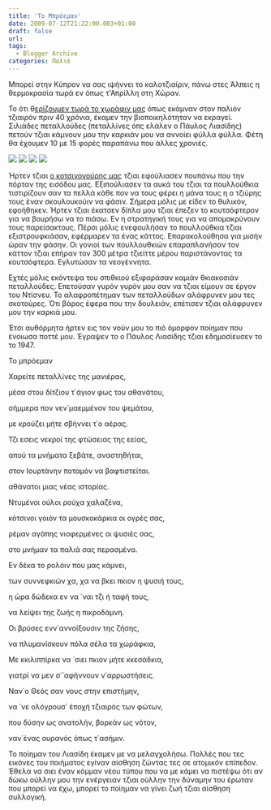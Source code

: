 ```yaml
---
title: 'To Μπρόεμαν'
date: 2009-07-12T21:22:00.003+01:00
draft: false
url: 
tags:
  - Blogger Archive
categories: Παλιά
---
```


Μπορεί στην Κύπρον να σας ιψήννει το καλοτζιαίριν, πάνω στες Άλπεις η θερμοκρασία τωρά εν όπως τ'Απρίλλη στη Χώραν.

  

Το ότι θ[ερίζουμεν τωρά το χωράφιν μας](http://acerasanthropophorum.blogspot.com/2008/06/blog-post_20.html) όπως εκάμναν στον παλιόν τζιαιρόν πριν 40 χρόνια, έκαμεν την βιοποικηλότηταν να εκραγεί. Σιλιάδες πεταλλούδες (πεταλλίνες όπς ελάλεν ο Πάυλος Λιασίδης) πετούν τζιαι κάμνουν μου την καρκιάν μου να αννοίει φύλλα φύλλα. Φέτη θα έχουμεν 10 με 15 φορές παραπάνω που άλλες χρονιές.

  

 [![](https://blogger.googleusercontent.com/img/b/R29vZ2xl/AVvXsEgLkFNDrW5blx7PY7nfAD5yusib1uhmu_riVD_rF9cglbw8sFRPKo8BZC4I5o0OyZSphmV3PrjJffyl64ZM2lLkLYYq0xC8CbF0m37XzaA9eG2yVjs49CYxxRuAYuNeaB7Vh7lkzJbEHMw/s400/DSCN3711.JPG)](https://blogger.googleusercontent.com/img/b/R29vZ2xl/AVvXsEgLkFNDrW5blx7PY7nfAD5yusib1uhmu_riVD_rF9cglbw8sFRPKo8BZC4I5o0OyZSphmV3PrjJffyl64ZM2lLkLYYq0xC8CbF0m37XzaA9eG2yVjs49CYxxRuAYuNeaB7Vh7lkzJbEHMw/s1600-h/DSCN3711.JPG) [![](https://blogger.googleusercontent.com/img/b/R29vZ2xl/AVvXsEhbZJVaEOnXHNrzvlXH-tpzSshAhodFGKSrUHvTpntUUw-za08jVMAH876KjZ-eFGobLDIi-MSOPuggB0PwFt0_wDA0GX3I9bJKpgHcw_9hUjW_lh4XWx6lMLmV-YLthaSlIlYo2VvsDxE/s400/DSCN3712.JPG)](https://blogger.googleusercontent.com/img/b/R29vZ2xl/AVvXsEhbZJVaEOnXHNrzvlXH-tpzSshAhodFGKSrUHvTpntUUw-za08jVMAH876KjZ-eFGobLDIi-MSOPuggB0PwFt0_wDA0GX3I9bJKpgHcw_9hUjW_lh4XWx6lMLmV-YLthaSlIlYo2VvsDxE/s1600-h/DSCN3712.JPG) [![](https://blogger.googleusercontent.com/img/b/R29vZ2xl/AVvXsEgdtS48wwJSLb4XxVrjcYl2lIdPh1mgsEougcpyysbnPdtmAo2tJhvN4iOLWlhsBESc2zMWg5pbyqdaNKYtYjU65IjU12EpkN5-Wtrt-EWy_uDx9FAzJg-k3cLHkxOVBIEvmTJUIDEZ8t0/s400/DSCN3685.JPG)](https://blogger.googleusercontent.com/img/b/R29vZ2xl/AVvXsEgdtS48wwJSLb4XxVrjcYl2lIdPh1mgsEougcpyysbnPdtmAo2tJhvN4iOLWlhsBESc2zMWg5pbyqdaNKYtYjU65IjU12EpkN5-Wtrt-EWy_uDx9FAzJg-k3cLHkxOVBIEvmTJUIDEZ8t0/s1600-h/DSCN3685.JPG) [![](https://blogger.googleusercontent.com/img/b/R29vZ2xl/AVvXsEgmF2kW0DQqN8ejcdUECr8Cu_T8-T3f-zpTidTri9C24zwl9kRy6EgmV-Ls8N_f0zbOZG7bkdvfIt76fePj0pBtcQ7E1k9bI8mIVEWHwHy0YEP-hsWkJQOlzt-j1dymLd86R0hDYjJgzLI/s400/DSCN3682.JPG)](https://blogger.googleusercontent.com/img/b/R29vZ2xl/AVvXsEgmF2kW0DQqN8ejcdUECr8Cu_T8-T3f-zpTidTri9C24zwl9kRy6EgmV-Ls8N_f0zbOZG7bkdvfIt76fePj0pBtcQ7E1k9bI8mIVEWHwHy0YEP-hsWkJQOlzt-j1dymLd86R0hDYjJgzLI/s1600-h/DSCN3682.JPG) 

  

Ήρτεν τζιαι [ο κοτσινονούρης μας](http://photos.chatterie-koolkat.com/photos/1915-rouge-queue-front-blanc.jpg) τζιαι εφούλιασεν πουπάνω που την πόρταν της εισόδου μας. Εξιπούλιασεν τα αυκά του τζιαι τα πουλλούθκια τιστιρίζουν σαν τα πελλά κάθε πον να τους φέρει η μάνα τους η ο τζιύρης τους έναν σκουλουκούιν να φάσιν. Σήμερα μόλις με είδεν το θυλικόν, εφοήθηκεν. Ήρτεν τζιαι έκατσεν δίπλα μου τζιαι έπεζεν το κουτσόφτερον για να βουρήσω να το πιάσω. Εν η στρατηγική τους για να απομακρύνουν τους παρείσακτους. Πέρσι μόλις ενεφουλήσαν το πουλλούθκια τζιαι εξιστρουφκιάσαν, εφέρμαρεν τα ένας κάττος. Επαρακολούθησα για μισήν ώραν την φάσην. Οι γονιοί των πουλλουθκιών επαραπλανήσαν τον κάττον τζιαι επήραν τον 300 μέτρα τζιείττε μέρου παριστάνοντας τα κουτσόφτερα. Εγλυτώσαν τα νεογέννητα.

  

Εχτές μόλις εκόντεψα του σπιθκιού εξιφαράσαν καμιάν θκιακοσιάν πεταλλούδες. Επετούσαν γυρόν γυρόν μου σαν να τζιαι είμουν σε έργον του Ντίσνευ. Το αλαφροπέτημαν των πεταλλούδων αλάφρυνεν μου τες σκοτούρες. Ότι βάρος έφερα που την δουλειάν, επέτισεν τζιαι αλάφρυνεν μου την καρκιά μου.

  

Έτσι αυθόρμητα ήρτεν εις τον νούν μου το πιό όμορφον ποίημαν που ένοιωσα ποττέ μου. Έγραψεν το ο Πάυλος Λιασίδης τζιαι εδημοσίευσεν το το 1947.

  

Το μπρόεμαν

  

Χαρείτε πεταλλίνες της μανιέρας,

μέσα στου δίτζιου τ΄άγιον φως του αθανάτου,

σήμμερα πον νεν΄μαεμμένον του ψεμάτου,

με κρούζει μήτε σβήννει τ΄ο αέρας.

  

Τζι εσεις νεκροί της φτώσειας της εείας,

απού τα μνήματα ξεβάτε, αναστηθήται,

στον Ιουρτάνην ποταμόν να βαφτιστείται.

αθάνατοι μιας νέας ιστορίας.

  

Ντυμένοι ούλοι ρούχα χαλαζένα,

κότσινοι γοιόν τα μουσκοκάρκια οι ογρές σας,

ρέμαν αγάπης νιοφερμένες οι ψυσιές σας,

στο μνήμαν τα παλιά σας περασμένα.

  

Εν δέκα το ρολόιν που μας κάμνει,

των συννεφκιών χα, χα να βκει πκιον η ψυσιή τους,

η ώρα δώδεκα εν να ΄ναι τζι ή ταφή τους,

να λείψει της ζωής η πικροδάμνη.

  

Οι βρύσες ενν΄αννοίξουσιν της ζήσης,

να πλυμανίσκουν πόλα σέλα τα χωράφκια,

Με κκιλιππίρκα να ΄σιει πκιον μήτε κκεσάδκια,

γιατρί να μεν σ΄΄αφήννουν ν΄αρρωστήσεις.

  

Ναν΄ο Θεός σαν νους στην επιστήμην,

να ΄νε ολόγρουσ΄ έποχή τζιαιρός των φώτων,

που δύσην ως ανατολήν, βορκάν ως νότον,

ναν΄ένας ουρανός όπως τ΄ασήμιν.

  

Το ποίημαν του Λιασίδη έκαμεν με να μελαγχολήσω. Πολλές που τες εικόνες του ποιήματος εγίναν αίσθηση ζώντας τες σε ατομικόν επίπεδον. Έθελα να σιει έναν κόμμαν νέου τύπου που να με κάμει να πιστέψω ότι αν δώκω ούλλην μου την ενέργειαν τζιαι ούλλην την δύναμην του έρωταν που μπορεί να έχω, μπορεί το ποίημαν να γίνει ζωή τζιαι αίσθηση συλλογική.
